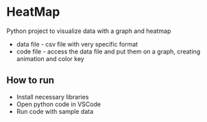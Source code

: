 # HeatMap

Python project to visualize data with a graph and heatmap

- data file - csv file with very specific format
- code file - access the data file and put them on a graph, creating animation and color key

## How to run

- Install necessary libraries
- Open python code in VSCode
- Run code with sample data
